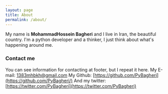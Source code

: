 ```yaml
---
layout: page
title: About
permalink: /about/
---
```


My name is **MohammadHossein Bagheri** and I live in Iran, the beautiful country.
I'm a python developer and a thinker, I just think about what's happening around me.

### Contact me
You can see information for contacting at footer, but I repeat it here.
My E-mail: [1383mhbkh@gmail.com](mailto:1383mhbkh@gmail.com)
My Github: [https://github.com/PyBagheri](https://github.com/PyBagheri/)
And my twitter: [https://twitter.com/PyBagheri](https://twitter.com/PyBagheri)

